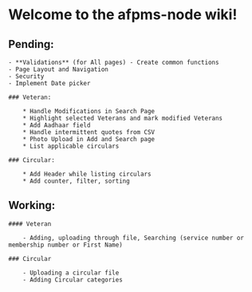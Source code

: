 

# Welcome to the afpms-node wiki!

## Pending:

    - **Validations** (for All pages) - Create common functions
    - Page Layout and Navigation
    - Security
    - Implement Date picker

    ### Veteran:
	
        * Handle Modifications in Search Page
        * Highlight selected Veterans and mark modified Veterans
        * Add Aadhaar field
        * Handle intermittent quotes from CSV
        * Photo Upload in Add and Search page
        * List applicable circulars

    ### Circular:
	
        * Add Header while listing circulars
        * Add counter, filter, sorting

## Working:

    #### Veteran
	
        - Adding, uploading through file, Searching (service number or membership number or First Name)

    ### Circular
	
        - Uploading a circular file
        - Adding Circular categories
